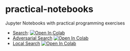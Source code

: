 # practical-notebooks
Jupyter Notebooks with practical programming exercises

- [Search](search/search_sliding_blocks.ipynb): <a href="https://colab.research.google.com/github/pucrs-ai-cs/practical-notebooks/blob/master/search/search_sliding_blocks.ipynb" target="_parent"><img src="https://colab.research.google.com/assets/colab-badge.svg" alt="Open In Colab"/></a>
- [Adversarial Search](adversarial-search/adversarial_search.ipynb) <a href="https://colab.research.google.com/github/pucrs-ai-cs/practical-notebooks/blob/master/adversarial-search/adversarial_search.ipynb" target="_parent"><img src="https://colab.research.google.com/assets/colab-badge.svg" alt="Open In Colab"/></a>
- [Local Search](local-search/local-search.ipynb) <a href="https://colab.research.google.com/github/pucrs-ai-cs/practical-notebooks/blob/master/local-search/local-search.ipynb" target="_parent"><img src="https://colab.research.google.com/assets/colab-badge.svg" alt="Open In Colab"/></a>